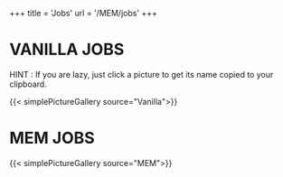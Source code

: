 +++
title = 'Jobs'
url = '/MEM/jobs'
+++

# VANILLA JOBS

HINT : If you are lazy, just click a picture to get its name copied to your clipboard.

{{< simplePictureGallery source="Vanilla">}}

# MEM JOBS

{{< simplePictureGallery source="MEM">}}